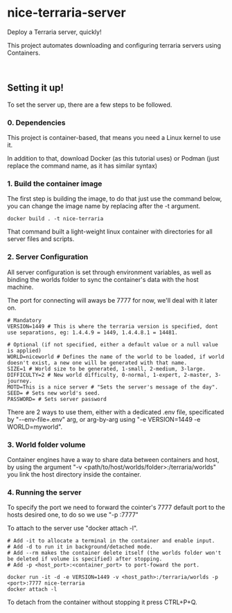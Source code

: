 # nice-terraria-server

Deploy a Terraria server, quickly!

This project automates downloading and configuring terraria servers using Containers.

<br>

## Setting it up!

To set the server up, there are a few steps to be followed.

### 0. Dependencies

This project is container-based, that means you need a Linux kernel to use it.

In addition to that, download Docker (as this tutorial uses) or Podman (just replace the command name, as it has similar syntax) 

### 1. Build the container image

The first step is building the image, to do that just use the command below, you can change the image name by replacing after the -t argument.

```
docker build . -t nice-terraria
```

That command built a light-weight linux container with directories for all server files and scripts.

### 2. Server Configuration

All server configuration is set through environment variables, as well as binding the worlds folder to sync the container's data with the host machine.

The port for connecting will aways be 7777 for now, we'll deal with it later on.

```
# Mandatory 
VERSION=1449 # This is where the terraria version is specified, dont use separations, eg: 1.4.4.9 = 1449, 1.4.4.8.1 = 14481.

# Optional (if not specified, either a default value or a null value is applied)
WORLD=niceworld # Defines the name of the world to be loaded, if world doesn't exist, a new one will be generated with that name.
SIZE=1 # World size to be generated, 1-small, 2-medium, 3-large.
DIFFICULTY=2 # New world difficulty, 0-normal, 1-expert, 2-master, 3-journey.
MOTD=This is a nice server # "Sets the server's message of the day".
SEED= # Sets new world's seed.
PASSWORD= # Sets server password
```

There are 2 ways to use them, either with a dedicated .env file, specificated by "--env-file=.env" arg, or arg-by-arg using "-e VERSION=1449 -e WORLD=myworld".

### 3. World folder volume

Container engines have a way to share data between containers and host, by using the argument "-v <path/to/host/worlds/folder>:/terraria/worlds" you link the host directory inside the container.

### 4. Running the server

To specify the port we need to forward the cointer's 7777 default port to the hosts desired one, to do so we use "-p <host-port>:7777"

To attach to the server use "docker attach -l".

```
# Add -it to allocate a terminal in the container and enable input.
# Add -d to run it in background/detached mode.
# Add --rm makes the container delete itself (the worlds folder won't be deleted if volume is specified) after stopping.
# Add -p <host_port>:<container_port> to port-foward the port.

docker run -it -d -e VERSION=1449 -v <host_path>:/terraria/worlds -p <port>:7777 nice-terraria
docker attach -l
```

To detach from the container without stopping it press CTRL+P+Q.
